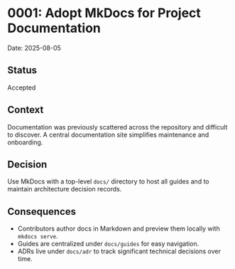 # 0001: Adopt MkDocs for Project Documentation

Date: 2025-08-05

## Status
Accepted

## Context
Documentation was previously scattered across the repository and difficult to discover. A central documentation site simplifies maintenance and onboarding.

## Decision
Use MkDocs with a top-level `docs/` directory to host all guides and to maintain architecture decision records.

## Consequences
- Contributors author docs in Markdown and preview them locally with `mkdocs serve`.
- Guides are centralized under `docs/guides` for easy navigation.
- ADRs live under `docs/adr` to track significant technical decisions over time.
